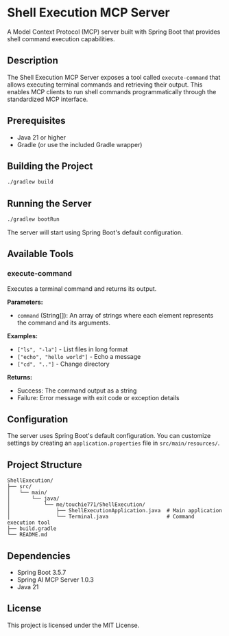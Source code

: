 # Shell Execution MCP Server

A Model Context Protocol (MCP) server built with Spring Boot that provides shell command execution capabilities.

## Description

The Shell Execution MCP Server exposes a tool called `execute-command` that allows executing terminal commands and retrieving their output. This enables MCP clients to run shell commands programmatically through the standardized MCP interface.

## Prerequisites

- Java 21 or higher
- Gradle (or use the included Gradle wrapper)

## Building the Project

```bash
./gradlew build
```

## Running the Server

```bash
./gradlew bootRun
```

The server will start using Spring Boot's default configuration.

## Available Tools

### execute-command

Executes a terminal command and returns its output.

**Parameters:**
- `command` (String[]): An array of strings where each element represents the command and its arguments.

**Examples:**
- `["ls", "-la"]` - List files in long format
- `["echo", "hello world"]` - Echo a message
- `["cd", ".."]` - Change directory

**Returns:**
- Success: The command output as a string
- Failure: Error message with exit code or exception details

## Configuration

The server uses Spring Boot's default configuration. You can customize settings by creating an `application.properties` file in `src/main/resources/`.

## Project Structure

```
ShellExecution/
├── src/
│   └── main/
│       └── java/
│           └── me/touchie771/ShellExecution/
│               ├── ShellExecutionApplication.java  # Main application
│               └── Terminal.java                   # Command execution tool
├── build.gradle
└── README.md
```

## Dependencies

- Spring Boot 3.5.7
- Spring AI MCP Server 1.0.3
- Java 21

## License

This project is licensed under the MIT License.